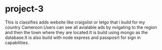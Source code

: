 # project-3

This is classifies adds website like craigslist or letgo that i build for my country Cameroon.Users can see all avialable ads by nvigating to the region and then the town where they are located.It is build using mongo as the database.It is also build with node express and passposrt for sign in capabilities.
